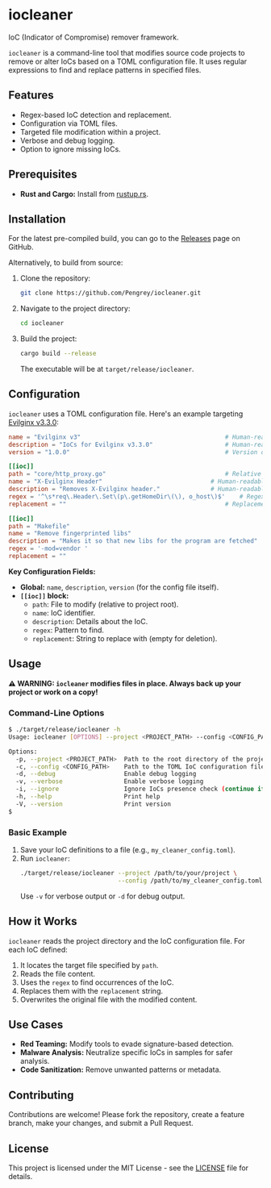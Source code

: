       
# iocleaner
IoC (Indicator of Compromise) remover framework.

`iocleaner` is a command-line tool that modifies source code projects to remove or alter IoCs based on a TOML configuration file. It uses regular expressions to find and replace patterns in specified files.

## Features

*   Regex-based IoC detection and replacement.
*   Configuration via TOML files.
*   Targeted file modification within a project.
*   Verbose and debug logging.
*   Option to ignore missing IoCs.

## Prerequisites

*   **Rust and Cargo:** Install from [rustup.rs](https://rustup.rs/).

## Installation
For the latest pre-compiled build, you can go to the [Releases](https://github.com/Pengrey/iocleaner/releases) page on GitHub.

Alternatively, to build from source:

1.  Clone the repository:
    ```bash
    git clone https://github.com/Pengrey/iocleaner.git
    ```

2.  Navigate to the project directory:
    ```bash
    cd iocleaner
    ```

3.  Build the project:
    ```bash
    cargo build --release
    ```
    The executable will be at `target/release/iocleaner`.

## Configuration

`iocleaner` uses a TOML configuration file. Here's an example targeting [Evilginx v3.3.0](https://github.com/kgretzky/evilginx2/releases/tag/v3.3.0):

```toml
name = "Evilginx v3"                                    	# Human-readable project name
description = "IoCs for Evilginx v3.3.0"                	# Human-readable name for the IoC
version = "1.0.0"                                       	# Version of the configuration file

[[ioc]]
path = "core/http_proxy.go"                            		# Relative path to the file in the target project
name = "X-Evilginx Header"                       		# Human-readable name for the IoC
description = "Removes X-Evilginx header."    			# Human-readable description for the IoC
regex = '^\s*req\.Header\.Set\(p\.getHomeDir\(\), o_host\)$'	# Regex to find the IoC
replacement = ""                                        	# Replacement string (empty to remove)

[[ioc]]
path = "Makefile"
name = "Remove fingerprinted libs"
description = "Makes it so that new libs for the program are fetched"
regex = '-mod=vendor '
replacement = ""
```

**Key Configuration Fields:**
*   **Global:** `name`, `description`, `version` (for the config file itself).
*   **`[[ioc]]` block:**
    *   `path`: File to modify (relative to project root).
    *   `name`: IoC identifier.
    *   `description`: Details about the IoC.
    *   `regex`: Pattern to find.
    *   `replacement`: String to replace with (empty for deletion).

## Usage

**⚠️ WARNING: `iocleaner` modifies files in place. Always back up your project or work on a copy!**

### Command-Line Options

```bash
$ ./target/release/iocleaner -h
Usage: iocleaner [OPTIONS] --project <PROJECT_PATH> --config <CONFIG_PATH>

Options:
  -p, --project <PROJECT_PATH>  Path to the root directory of the project to clean
  -c, --config <CONFIG_PATH>    Path to the TOML IoC configuration file
  -d, --debug                   Enable debug logging
  -v, --verbose                 Enable verbose logging
  -i, --ignore                  Ignore IoCs presence check (continue if IoC not found)
  -h, --help                    Print help
  -V, --version                 Print version
$
```

### Basic Example

1.  Save your IoC definitions to a file (e.g., `my_cleaner_config.toml`).
2.  Run `iocleaner`:
    ```bash
    ./target/release/iocleaner --project /path/to/your/project \
                               --config /path/to/my_cleaner_config.toml
    ```
    Use `-v` for verbose output or `-d` for debug output.

## How it Works

`iocleaner` reads the project directory and the IoC configuration file. For each IoC defined:
1.  It locates the target file specified by `path`.
2.  Reads the file content.
3.  Uses the `regex` to find occurrences of the IoC.
4.  Replaces them with the `replacement` string.
5.  Overwrites the original file with the modified content.

## Use Cases

*   **Red Teaming:** Modify tools to evade signature-based detection.
*   **Malware Analysis:** Neutralize specific IoCs in samples for safer analysis.
*   **Code Sanitization:** Remove unwanted patterns or metadata.

## Contributing

Contributions are welcome! Please fork the repository, create a feature branch, make your changes, and submit a Pull Request.

## License

This project is licensed under the MIT License - see the [LICENSE](LICENSE) file for details.
